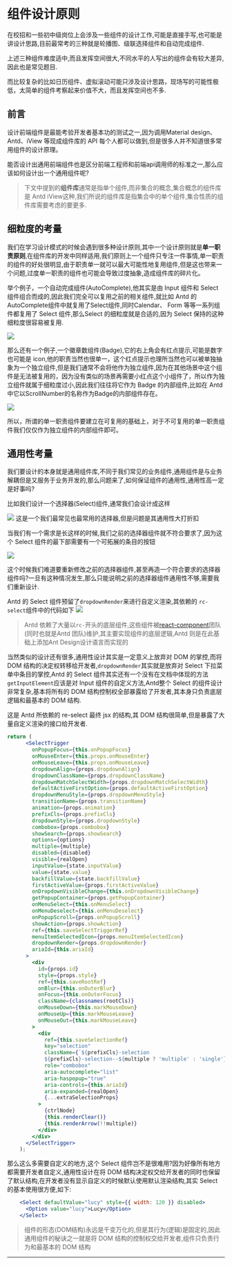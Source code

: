 # 组件设计原则



在校招和一些初中级岗位上会涉及一些组件的设计工作,可能是直接手写,也可能是讲设计思路,目前最常考的三种就是轮播图、级联选择组件和自动完成组件.

上述三种组件难度适中,而且发挥空间很大,不同水平的人写出的组件会有较大差异,因此也是常见题目.

而比较复杂的比如日历组件、虚拟滚动可能只涉及设计思路，现场写的可能性极低，太简单的组件考察起来价值不大，而且发挥空间也不多.

## 前言

设计前端组件是最能考验开发者基本功的测试之一,因为调用Material design、Antd、iView 等现成组件库的 API 每个人都可以做到,但是很多人并不知道很多常用组件的设计原理。

能否设计出通用前端组件也是区分前端工程师和前端api调用师的标准之一,那么应该如何设计出一个通用组件呢?

> 下文中提到的**组件库**通常是指单个组件,而非集合的概念,集合概念的组件库是 Antd iView这种,我们所说的组件库是指集合中的单个组件,集合性质的组件库需要考虑的要更多.

## 细粒度的考量

我们在学习设计模式的时候会遇到很多种设计原则,其中一个设计原则就是**单一职责原则**,在组件库的开发中同样适用,我们原则上一个组件只专注一件事情,单一职责的组件的好处很明显,由于职责单一就可以最大可能性地复用组件,但是这也带来一个问题,过度单一职责的组件也可能会导致过度抽象,造成组件库的碎片化。

举个例子，一个自动完成组件(AutoComplete),他其实是由 Input 组件和 Select 组件组合而成的,因此我们完全可以复用之前的相关组件,就比如 Antd 的AutoComplete组件中就复用了Select组件,同时Calendar、 Form 等等一系列组件都复用了 Select 组件,那么Select 的细粒度就是合适的,因为 Select 保持的这种细粒度很容易被复用.

![](https://user-gold-cdn.xitu.io/2018/12/20/167c7a0394422556?w=397&h=219&f=png&s=11734)

那么还有一个例子,一个徽章数组件(Badge),它的右上角会有红点提示,可能是数字也可能是 icon,他的职责当然也很单一，这个红点提示也理所当然也可以被单独抽象为一个独立组件,但是我们通常不会将他作为独立组件,因为在其他场景中这个组件是无法被复用的，因为没有类似的场景再需要小红点这个小组件了，所以作为独立组件就属于细粒度过小,因此我们往往将它作为 Badge 的内部组件,比如在 Antd 中它以ScrollNumber的名称作为Badge的内部组件存在。

![](https://user-gold-cdn.xitu.io/2018/12/20/167c7a84a60bd61f?w=358&h=218&f=png&s=16277)

所以，所谓的单一职责组件要建立在可复用的基础上，对于不可复用的单一职责组件我们仅仅作为独立组件的内部组件即可。

## 通用性考量

我们要设计的本身就是通用组件库,不同于我们常见的业务组件,通用组件是与业务解耦但是又服务于业务开发的,那么问题来了,如何保证组件的通用性,通用性高一定是好事吗?

比如我们设计一个选择器(Select)组件,通常我们会设计成这样

![](https://user-gold-cdn.xitu.io/2018/12/20/167c7b98eab9246b?w=426&h=268&f=png&s=11485)
这是一个我们最常见也最常用的选择器,但是问题是其通用性大打折扣

当我们有一个需求是长这样的时候,我们之前的选择器组件就不符合要求了,因为这个 Select 组件的最下部需要有一个可拓展的条目的按钮


![](https://user-gold-cdn.xitu.io/2018/12/20/167c7c17dbdfc830?w=337&h=161&f=png&s=10466)

这个时候我们难道要重新修改之前的选择器组件,甚至再造一个符合要求的选择器组件吗?一旦有这种情况发生,那么只能说明之前的选择器组件通用性不够,需要我们重新设计.

Antd 的 Select 组件预留了`dropdownRender`来进行自定义渲染,其依赖的 `rc-select`组件中的代码如下
![](https://user-gold-cdn.xitu.io/2018/12/20/167c7c69dc878398?w=514&h=55&f=png&s=8389)

> Antd 依赖了大量以`rc-`开头的底层组件,这些组件被[react-component](https://github.com/react-component)团队(同时也就是Antd 团队)维护,其主要实现组件的底层逻辑,Antd 则是在此基础上添加Ant Design设计语言而实现的

当然类似的设计还有很多,通用性设计其实是一定意义上放弃对 DOM 的掌控,而将 DOM 结构的决定权转移给开发者,`dropdownRender`其实就是放弃对 Select 下拉菜单中条目的掌控,Antd 的 Select 组件其实还有一个没有在文档中体现的方法`getInputElement`应该是对 Input 组件的自定义方法,Antd整个 Select 的组件设计非常复杂,基本将所有的 DOM 结构控制权全部暴露给了开发者,其本身只负责底层逻辑和最基本的 DOM 结构.

这是 Antd 所依赖的 re-select 最终 jsx 的结构,其 DOM 结构很简单,但是暴露了大量自定义渲染的接口给开发者.

```jsx
return (
      <SelectTrigger
        onPopupFocus={this.onPopupFocus}
        onMouseEnter={this.props.onMouseEnter}
        onMouseLeave={this.props.onMouseLeave}
        dropdownAlign={props.dropdownAlign}
        dropdownClassName={props.dropdownClassName}
        dropdownMatchSelectWidth={props.dropdownMatchSelectWidth}
        defaultActiveFirstOption={props.defaultActiveFirstOption}
        dropdownMenuStyle={props.dropdownMenuStyle}
        transitionName={props.transitionName}
        animation={props.animation}
        prefixCls={props.prefixCls}
        dropdownStyle={props.dropdownStyle}
        combobox={props.combobox}
        showSearch={props.showSearch}
        options={options}
        multiple={multiple}
        disabled={disabled}
        visible={realOpen}
        inputValue={state.inputValue}
        value={state.value}
        backfillValue={state.backfillValue}
        firstActiveValue={props.firstActiveValue}
        onDropdownVisibleChange={this.onDropdownVisibleChange}
        getPopupContainer={props.getPopupContainer}
        onMenuSelect={this.onMenuSelect}
        onMenuDeselect={this.onMenuDeselect}
        onPopupScroll={props.onPopupScroll}
        showAction={props.showAction}
        ref={this.saveSelectTriggerRef}
        menuItemSelectedIcon={props.menuItemSelectedIcon}
        dropdownRender={props.dropdownRender}
        ariaId={this.ariaId}
      >
        <div
          id={props.id}
          style={props.style}
          ref={this.saveRootRef}
          onBlur={this.onOuterBlur}
          onFocus={this.onOuterFocus}
          className={classnames(rootCls)}
          onMouseDown={this.markMouseDown}
          onMouseUp={this.markMouseLeave}
          onMouseOut={this.markMouseLeave}
        >
          <div
            ref={this.saveSelectionRef}
            key="selection"
            className={`${prefixCls}-selection
            ${prefixCls}-selection--${multiple ? 'multiple' : 'single'}`}
            role="combobox"
            aria-autocomplete="list"
            aria-haspopup="true"
            aria-controls={this.ariaId}
            aria-expanded={realOpen}
            {...extraSelectionProps}
          >
            {ctrlNode}
            {this.renderClear()}
            {this.renderArrow(!!multiple)}
          </div>
        </div>
      </SelectTrigger>
    );
```

那么这么多需要自定义的地方,这个 Select 组件岂不是很难用?因为好像所有地方都需要开发者自定义,通用性设计在将 DOM 结构决定权交给开发者的同时也保留了默认结构,在开发者没有显示自定义的时候默认使用默认渲染结构,其实 Select 的基本使用很方便,如下:

```jsx
    <Select defaultValue="lucy" style={{ width: 120 }} disabled>
      <Option value="lucy">Lucy</Option>
    </Select>
```

> 组件的形态(DOM结构)永远是千变万化的,但是其行为(逻辑)是固定的,因此通用组件的秘诀之一就是将 DOM 结构的控制权交给开发者,组件只负责行为和最基本的 DOM 结构

---

 
